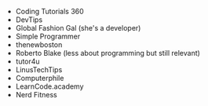 * Coding Tutorials 360
* DevTips
* Global Fashion Gal (she's a developer)
* Simple Programmer
* thenewboston
* Roberto Blake (less about programming but still relevant)
* tutor4u
* LinusTechTips
* Computerphile
* LearnCode.academy
* Nerd Fitness
